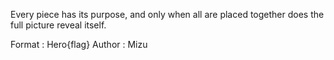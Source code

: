 Every piece has its purpose, and only when all are placed together does the full picture reveal itself.

Format : Hero{flag}
Author : Mizu
